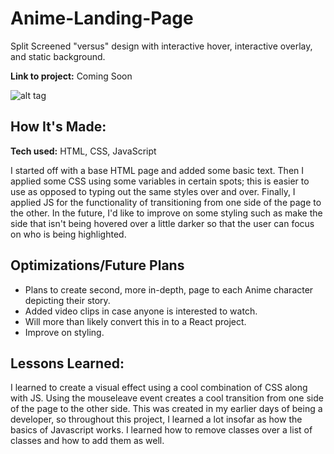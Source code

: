# Anime-Landing-Page

Split Screened "versus" design with interactive hover, interactive overlay, and static background. 

**Link to project:** Coming Soon


![alt tag](https://github.com/paryswest/Anime-Landing-Page/blob/b52117f1812c5161b800e8ec44ad84626fc993ed/Animelanding.gif)

## How It's Made:

**Tech used:** HTML, CSS, JavaScript

I started off with a base HTML page and added some basic text. Then I applied some CSS using some variables in certain spots; this is easier to use as opposed to typing out the same styles over and over. Finally, I applied JS for the functionality of transitioning from one side of the page to the other. In the future, I'd like to improve on some styling such as make the side that isn't being hovered over a little darker so that the user can focus on who is being highlighted. 

## Optimizations/Future Plans

- Plans to create second, more in-depth, page to each Anime character depicting their story.
- Added video clips in case anyone is interested to watch.
- Will more than likely convert this in to a React project.
- Improve on styling.

## Lessons Learned:

I learned to create a visual effect using a cool combination of CSS along with JS. Using the mouseleave event creates a cool transition from one side of the page to the other side. This was created in my earlier days of being a developer, so throughout this project, I learned a lot insofar as how the basics of Javascript works. I learned how to remove classes over a list of classes and how to add them as well. 


